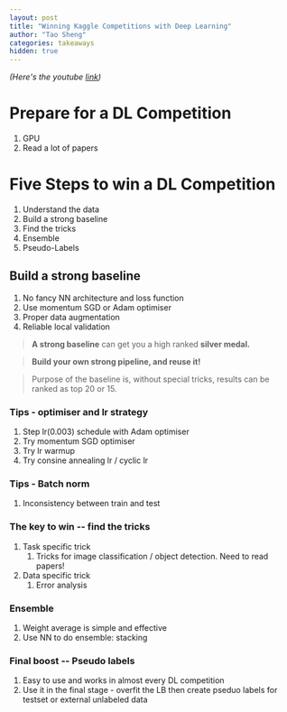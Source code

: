 ```yaml
---
layout: post
title: "Winning Kaggle Competitions with Deep Learning"
author: "Tao Sheng"
categories: takeaways
hidden: true
---
```

*(Here's the youtube [link](https://www.youtube.com/watch?v=8YTUpMY2dos))*

# Prepare for a DL Competition
1. GPU
2. Read a lot of papers

# Five Steps to win a DL Competition
1. Understand the data
2. Build a strong baseline
3. Find the tricks
4. Ensemble
5. Pseudo-Labels

## Build a strong baseline
1. No fancy NN architecture and loss function
2. Use momentum SGD or Adam optimiser
3. Proper data augmentation
4. Reliable local validation
   
> **A strong baseline** can get you a high ranked **silver medal.**

> **Build your own strong pipeline, and reuse it!**

> Purpose of the baseline is, without special tricks, results can be ranked as top 20 or 15.

### Tips - optimiser and lr strategy
1. Step lr(0.003) schedule with Adam optimiser
2. Try momentum SGD optimiser
3. Try lr warmup
4. Try consine annealing lr / cyclic lr

### Tips - Batch norm
1. Inconsistency between train and test

### The key to win -- find the tricks
1. Task specific trick
    1. Tricks for image classification / object detection. Need to read papers!
2. Data specific trick
    1. Error analysis

### Ensemble
1. Weight average is simple and effective
2. Use NN to do ensemble: stacking

### Final boost -- Pseudo labels
1. Easy to use and works in almost every DL competition
2. Use it in the final stage - overfit the LB then create pseduo labels for testset or external unlabeled data
